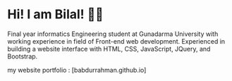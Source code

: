 # Hi! I am Bilal! :zombie_man:
Final year informatics Engineering student at Gunadarma University with working experience in field of Front-end web development. Experienced in building a website interface with HTML, CSS, JavaScript, JQuery, and Bootstrap. 

my website portfolio : [babdurrahman.github.io]
